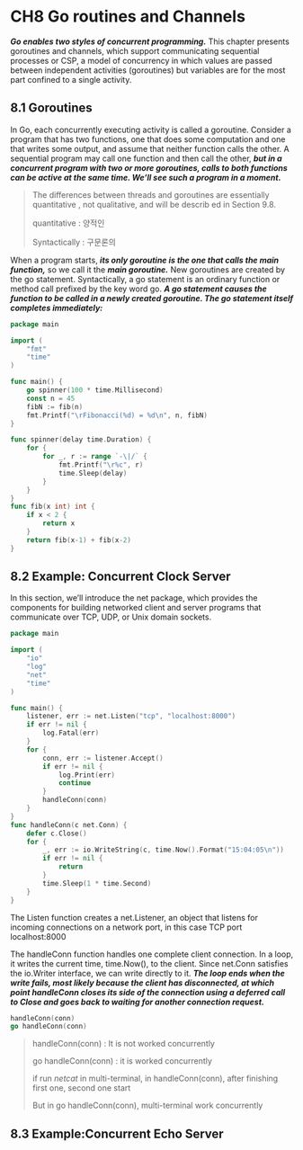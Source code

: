 # CH8 Go routines and Channels

***Go enables two styles of concurrent programming.*** This chapter presents goroutines and channels, which support communicating sequential processes or CSP, a model of concurrency in which values are passed between independent activities (goroutines) but variables are for the most part confined to a single activity.

## 8.1 Goroutines

In Go, each concurrently executing activity is called a goroutine. Consider a program that has two functions, one that does some computation and one that writes some output, and assume that neither function calls the other. A sequential program may call one function and then call the other, ***but in a concurrent program with two or more goroutines, calls to both functions can be active at the same time. We’ll see such a program in a moment.***

> The differences between threads and goroutines are essentially quantitative , not qualitative, and will be describ ed in Section 9.8.
>
> quantitative  : 양적인
>
> Syntactically : 구문론의

When a program starts, ***its only goroutine is the one that calls the main function,*** so we call it the ***main goroutine.*** New goroutines are created by the go statement. Syntactically, a go statement is an ordinary function or method call prefixed by the key word go. ***A go statement causes the function to be called in a newly created goroutine. The go statement itself completes immediately:***

```go
package main

import (
	"fmt"
	"time"
)

func main() {
	go spinner(100 * time.Millisecond)
	const n = 45
	fibN := fib(n)
	fmt.Printf("\rFibonacci(%d) = %d\n", n, fibN)
}

func spinner(delay time.Duration) {
	for {
		for _, r := range `-\|/` {
			fmt.Printf("\r%c", r)
			time.Sleep(delay)
		}
	}
}
func fib(x int) int {
	if x < 2 {
		return x
	}
	return fib(x-1) + fib(x-2)
}

```

## 8.2 Example: Concurrent Clock Server

In this section, we’ll introduce the net package, which provides the components for building networked client and server programs that communicate over TCP, UDP, or Unix domain sockets. 

```go
package main

import (
	"io"
	"log"
	"net"
	"time"
)

func main() {
	listener, err := net.Listen("tcp", "localhost:8000")
	if err != nil {
		log.Fatal(err)
	}
	for {
		conn, err := listener.Accept()
		if err != nil {
			log.Print(err)
			continue
		}
		handleConn(conn)
	}
}
func handleConn(c net.Conn) {
	defer c.Close()
	for {
		_, err := io.WriteString(c, time.Now().Format("15:04:05\n"))
		if err != nil {
			return
		}
		time.Sleep(1 * time.Second)
	}
}
```

The Listen function creates a net.Listener, an object that listens for incoming connections on a network port, in this case TCP port localhost:8000

The handleConn function handles one complete client connection. In a loop, it writes the current time, time.Now(), to the client. Since net.Conn satisfies the io.Writer interface, we can write directly to it. ***The loop ends when the write fails, most likely because the client has disconnected, at which point handleConn closes its side of the connection using a deferred call to Close and goes back to waiting for another connection request.***

```go
handleConn(conn)
go handleConn(conn)
```

> handleConn(conn) : It is not worked concurrently
>
> go handleConn(conn) : it is worked concurrently
>
> if run *netcat* in multi-terminal, in handleConn(conn), after finishing first one, second one start
>
> But in go handleConn(conn), multi-terminal work concurrently

## 8.3 Example:Concurrent Echo Server